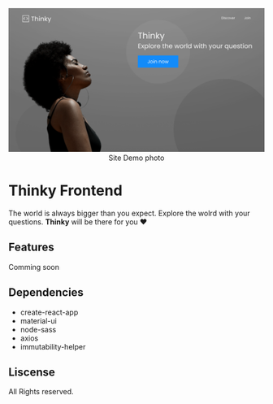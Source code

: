 <p align="center">
    <img src='./assets/images/thinky-demo.svg' alt='thinky demo page'>
    <br>
    Site Demo photo
</p>

# Thinky Frontend

The world is always bigger than you expect.
Explore the wolrd with your questions.
**Thinky** will be there for you ❤

## Features

Comming soon

## Dependencies

- create-react-app
- material-ui
- node-sass
- axios
- immutability-helper

## Liscense

All Rights reserved.
